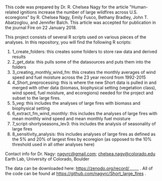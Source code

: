 This code was prepared by Dr. R. Chelsea Nagy for the article "Human-related ignitions increase the number of large wildfires across U.S. ecoregions" by R. Chelsea Nagy, Emily Fusco, Bethany Bradley, John T. Abatzoglou, and Jennifer Balch.  This article was accepted for publication in the journal Fire on 22 January 2018.  

This project consists of several R scripts used on various pieces of the analyses.  In this repository, you will find the following R scripts:
1) 1_create_folders: this creates some folders to store raw data and derived results
2) 2_get_data: this pulls some of the datasources and puts them into the folders
3) 3_creating_monthly_wind_fm: this creates the monthly averages of wind speed and fuel moisture across the 23 year record from 1992-2015
4) 4_Short_preprocessing: this is where the new Short data is pulled in and merged with other data (biomass, biophysical setting (vegetation class), wind speed, fuel moisture, and ecoregions) needed for the project and subset to the large fires.
5) 5_veg: this includes the analyses of large fires with biomass and biophysical setting
6) 6_extract_fm_wind_monthly: this includes the analyses of large fires with mean monthly wind speed and mean monthly fuel moisture
7) 7_script-shortyseasons_lev3: this includes the analysis of seasonality of large fires
8) 8_sensitivity_analysis: this includes analyses of large fires as defined as the 5% and 20% of largest fires by ecoregion (as opposed to the 10% threshold used in all other analyses here)


Contact info for Dr. Nagy:
nagyrc@gmail.com; chelsea.nagy@colorado.edu
Earth Lab, University of Colorado, Boulder

The data can be downloaded here: https://zenodo.org/record/_____ . All of the code can be found at https://github.com/nagyrc/Short_large_fires . 

